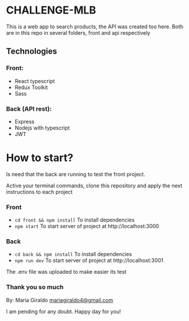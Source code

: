 # CHALLENGE-MLB

This is a web app to search products, the API was created too here.
Both are in this repo in several folders, front and api respectively

## Technologies

### Front:
- React typescript
- Redux Toolkit
- Sass

### Back (API rest):
- Express
- Nodejs with typescript
- JWT

# How to start?

Is need that the back are running to test the front project.

Active your terminal commands, clone this repository and apply the next instructions to each project

### Front

- `cd front && npm install` To install dependencies
- `npm start` To start server of project at http://localhost:3000

### Back

- `cd back && npm install` To install dependencies
- `npm run dev` To start server of project at http://localhost:3001

The .env file was uploaded to make easier its test 


### Thank you so much
By: Maria Giraldo <mariagiraldo4@gmail.com>

I am pending for any doubt. Happy day for you!